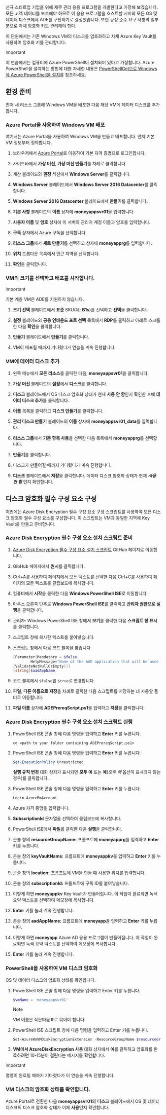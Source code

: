 신규 스타트업 기업을 위해 재무 관리 응용 프로그램을 개발한다고 가정해 보겠습니다. 모든 고객 데이터를 보호해야 하므로 이 응용 프로그램을 호스트할 서버의 모든 OS 및 데이터 디스크에서 ADE를 구현하기로 결정했습니다. 또한 규정 준수 요구 사항의 일부분으로 자체 암호화 키도 관리해야 합다.

이 단원에서는 기존 Windows VM의 디스크를 암호화하고 자체 Azure Key Vault를 사용하여 암호화 키를 관리합니다.

> [!IMPORTANT] 
> 이 연습에서는 컴퓨터에 Azure PowerShell이 설치되어 있다고 가정합니다. Azure PowerShell을 설치하는 방법에 대한 자세한 내용은 [PowerShellGet으로 Windows에 Azure PowerShell을 설치](https://docs.microsoft.com/powershell/azure/install-azurerm-ps?view=azurermps-6.7.0)를 참조하세요.

## <a name="prepare-the-environment"></a>환경 준비

먼저 새 리소스 그룹에 Windows VM을 배포한 다음 해당 VM에 데이터 디스크를 추가합니다.

### <a name="deploy-windows-vm-using-azure-portal"></a>Azure Portal을 사용하여 Windows VM 배포

여기서는 Azure Portal을 사용하여 Windows VM을 만들고 배포합니다. 먼저 기본 VM 정보부터 정의합니다.

1. 브라우저에서 [Azure Portal](http://portal.azure.com)로 이동하여 기본 자격 증명으로 로그인합니다.

1. 사이드바에서 **가상 머신**, **가상 머신 만들기**를 차례로 클릭합니다.

1. 계산 블레이드의 **권장** 섹션에서 **Windows Server**를 클릭합니다.

1. **Windows Server** 블레이드에서 **Windows Server 2016 Datacenter**를 클릭합니다.

1. **Windows Server 2016 Datacenter** 블레이드에서 **만들기**를 클릭합니다.

1. **기본 사항** 블레이드의 **이름** 상자에 **moneyappsvr01**을 입력합니다.

1. **사용자 이름** 및 **암호** 상자에 이 서버의 관리자 계정 이름과 암호를 입력합니다.

1. **구독** 상자에서 Azure 구독을 선택합니다.

1. **리소스 그룹**에서 **새로 만들기**를 선택하고 상자에 **moneyapprg**를 입력합니다.

1. **위치** 드롭다운 목록에서 인근 지역을 선택합니다.

1. **확인**을 클릭합니다.

### <a name="choose-a-size-for-the-vm-and-start-the-deployment"></a>VM의 크기를 선택하고 배포를 시작합니다.

> [!IMPORTANT]
> 기본 계층 VM은 ADE를 지원하지 않습니다.

1. **크기 선택** 블레이드에서 **표준** SKU(예: **B1s**)를 선택하고 **선택**을 클릭합니다.

1. **설정** 블레이드의 **공용 인바운드 포트 선택** 목록에서 **RDP**를 클릭하고 아래로 스크롤한 다음 **확인**을 클릭합니다.

1. **만들기** 블레이드에서 **만들기**를 클릭합니다.

1. VM이 배포될 때까지 기다렸다가 연습을 계속 진행합니다.

### <a name="add-a-data-disk-to-the-vm"></a>VM에 데이터 디스크 추가

1. 왼쪽 메뉴에서 **모든 리소스**를 클릭한 다음, **moneyappsvr01**을 클릭합니다.

1. **가상 머신** 블레이드의 **설정**에서 **디스크**를 클릭합니다.

1. **디스크** 블레이드에서 OS 디스크 암호화 상태가 현재 **사용 안 함**인지 확인한 후에 **데이터 디스크 추가**를 클릭합니다.

1. **이름** 목록을 클릭하고 **디스크 만들기**를 클릭합니다.

1. **관리 디스크 만들기** 블레이드의 **이름** 상자에 **moneyappsvr01_data**를 입력합니다.

1. **리소스 그룹**에서 **기존 항목 사용**을 선택한 다음 목록에서 **moneyapprg**를 선택합니다.

1. **만들기**를 클릭합니다.

1. 디스크가 만들어질 때까지 기다렸다가 계속 진행합니다.

1. **디스크** 블레이드에서 **저장**을 클릭합니다. 데이터 디스크 암호화 상태가 현재 **_사용 안 함_** 인지 확인합니다.

## <a name="configure-disk-encryption-pre-requisites"></a>디스크 암호화 필수 구성 요소 구성

이번에는 Azure Disk Encryption 필수 구성 요소 구성 스크립트를 사용하여 모든 디스크 암호화 필수 구성 요소를 구성합니다. 이 스크립트는 VM과 동일한 지역에 Key Vault를 만들고 준비합니다.

### <a name="prepare-the-azure-disk-encryption-prerequisite-setup-script"></a>Azure Disk Encryption 필수 구성 요소 설치 스크립트 준비

1. [Azure Disk Encryption 필수 구성 요소 설치 스크립트](https://github.com/Azure/azure-powershell/blob/master/src/ResourceManager/Compute/Commands.Compute/Extension/AzureDiskEncryption/Scripts/AzureDiskEncryptionPreRequisiteSetup.ps1) GitHub 페이지로 이동합니다.

1. GibHub 페이지에서 **원시**를 클릭합니다.

1. Ctrl+A를 사용하여 페이지에서 모든 텍스트를 선택한 다음 Ctrl+C를 사용하여 페이지의 모든 텍스트를 클립보드에 복사합니다.

1. 컴퓨터에서 **시작**을 클릭한 다음 **Windows PowerShell ISE**로 이동합니다.

1. 마우스 오른쪽 단추로 **Windows PowerShell ISE**를 클릭하고 **관리자 권한으로 실행**을 클릭합니다.

1. 관리자: Windows PowerShell ISE 창에서 **보기**를 클릭한 다음 **스크립트 창 표시**를 클릭합니다.

1. 스크립트 창에 복사한 텍스트를 붙여넣습니다.

1. 스크립트 창에서 다음 코드 블록을 찾습니다.

    ```powershell
    [Parameter(Mandatory = $false,
            HelpMessage="Name of the AAD application that will be used to write secrets to KeyVault. A new application with this name will be created if one doesn't exist. If this app already exists, pass aadClientSecret parameter to the script")]
    [ValidateNotNullOrEmpty()]
    [string]$aadAppName,
    ```
1. 코드 블록에서 `$false`를 `$true`로 변경합니다.

1. **파일**, **다른 이름으로 저장**을 차례로 클릭한 다음 스크립트를 저장하는 데 사용할 폴더로 이동합니다.

1. **파일 이름** 상자에 **ADEPrereqScript.ps1**을 입력하고 **저장**을 클릭합니다.

### <a name="run-the-azure-disk-encryption-prerequisite-setup-script"></a>Azure Disk Encryption 필수 구성 요소 설치 스크립트 실행

1. PowerShell ISE 콘솔 창에 다음 명령을 입력하고 **Enter** 키를 누릅니다.

   ```console
   cd <path to your folder containing ADEPrereqScript.ps1>
   ```

1. PowerShell ISE 콘솔 창에 다음 명령을 입력하고 **Enter** 키를 누릅니다.

   ```powershell
   Set-ExecutionPolicy Unrestricted
   ```

   **실행 규칙 변경** 대화 상자가 표시되면 **모두 예** 또는 **예**(_모두 예_ 옵션이 표시되지 않는 경우)를 클릭합니다.

1. PowerShell ISE 콘솔 창에 다음 명령을 입력하고 **Enter** 키를 누릅니다.

   ```powershell
   Login-AzureRmAccount
   ```

1. Azure 자격 증명을 입력합니다.

1. **SubscriptionId** 문자열을 선택하여 클립보드에 복사합니다.

1. PowerShell ISE에서 **파일**를 클릭한 다음 **실행**을 클릭합니다.

1. 콘솔 창의 **resourceGroupName:** 프롬프트에 **moneyapprg**를 입력하고 **Enter** 키를 누릅니다.

1. 콘솔 창의 **keyVaultName:** 프롬프트에 **moneyappkv**를 입력하고 **Enter** 키를 누릅니다.

1. 콘솔 창의 **location:** 프롬프트에 VM을 만들 때 사용한 위치를 입력합니다.

1. 콘솔 창의 **subscriptionId:** 프롬프트에 구독 ID를 붙여넣습니다.

1. 이렇게 하면 **moneyappkv** Key Vault가 만들어집니다. 이 작업이 완료되면 녹색 요약 텍스트를 선택하여 메모장에 복사합니다.

1. **Enter** 키를 눌러 계속 진행합니다.

1. 콘솔 창의 **aadAppName:** 프롬프트에 **moneyapp**을 입력하고 **Enter** 키를 누릅니다.

1. 이렇게 하면 **moneyapp** Azure AD 응용 프로그램이 만들어집니다. 이 작업이 완료되면 녹색 요약 텍스트를 선택하여 메모장에 복사합니다.

1. **Enter** 키를 눌러 계속 진행합니다.

### <a name="encrypt-your-vm-disks-with-powershell"></a>PowerShell을 사용하여 VM 디스크 암호화

OS 및 데이터 디스크의 암호화 상태를 확인합니다.

1. PowerShell ISE 콘솔 창에 다음 명령을 입력하고 Enter 키를 누릅니다.

    ```powershell
    $vmName = 'moneyappsvr01'
    ```

    > [!NOTE]
    > VM 이름은 작은따옴표로 묶어야 합니다.

1. PowerShell ISE 스크립트 창에 다음 명령을 입력하고 Enter 키를 누릅니다.

    ```powershell
    Set-AzureRmVMDiskEncryptionExtension -ResourceGroupName $resourceGroupName -VMName $vmName -AadClientID $aadClientID -AadClientSecret $aadClientSecret -DiskEncryptionKeyVaultUrl $diskEncryptionKeyVaultUrl -DiskEncryptionKeyVaultId $keyVaultResourceId -VolumeType All
    ```

1. **VM에서 AzureDiskEncryption 사용** 대화 상자에서 **예**를 클릭하고 암호화를 완료하려면 10-15분이 걸린다는 메시지를 확인합니다.

>[!IMPORTANT]
> 명령이 완료될 때까지 기다렸다가 이 연습을 계속 진행합니다.

### <a name="verify-the-encryption-status-of-your-vm-disks"></a>VM 디스크의 암호화 상태를 확인합니다.

Azure Portal로 전환한 다음 **moneyappsvr01**의 **디스크** 블레이드에서 OS 및 데이터 디스크의 디스크 암호화 상태가 이제 **사용**인지 확인합니다.
